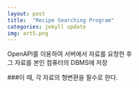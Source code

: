 ```yaml
---
layout: post
title:  "Recipe Searching Program"
categories: jekyll update
img: art5.png
---
```

 

OpenAPI를 이용하여 서버에서 자료를 요청한 후    
그 자료를 본인 컴퓨터의 DBMS에 저장   

###이 때, 각 자료의 형변환을 필수로 한다.

